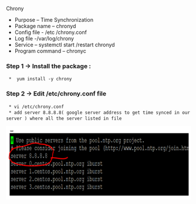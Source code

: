  Chrony
* Purpose – Time Synchronization
* Package name – chronyd 
* Config file - /etc /chrony.conf 
* Log file -/var/log/chrony
* Service – systemctl start /restart chronyd
* Program  command – chronyc
### Step 1 -> Install the package : 

     *  yum install -y chrony

### Step 2 -> Edit /etc/chrony.conf file  
     * vi /etc/chrony.conf
     * add server 8.8.8.8( google server address to get time synced in our server ) where all the server listed in file
     
 <img src="images./adding google server.PNG" height=200>
 
 

